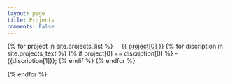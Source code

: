 ```yaml
---
layout: page
title: Projects
comments: False
---
```


{% for project in site.projects_list %}
   &nbsp;&nbsp;&nbsp; <a href="{{ project[1] }}">{{ project[0] }}</a>
      {% for discription in site.projects_text %}
         {% if project[0] == discription[0] %}
            - {{discription[1]}};
         {% endif %}
      {% endfor %}   

{% endfor %}
